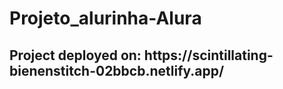 # <h1>Projeto_alurinha-Alura</h1>

<h2>Project deployed on: https://scintillating-bienenstitch-02bbcb.netlify.app/</h2>
